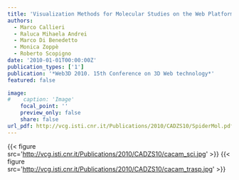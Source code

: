 ```yaml
---
title: 'Visualization Methods for Molecular Studies on the Web Platform'
authors:
  - Marco Callieri
  - Raluca Mihaela Andrei
  - Marco Di Benedetto
  - Monica Zoppè
  - Roberto Scopigno
date: '2010-01-01T00:00:00Z'
publication_types: ['1']
publication: '*Web3D 2010. 15th Conference on 3D Web technology*'
featured: false

image:
#    caption: 'Image'
    focal_point: ''
    preview_only: false
    share: false
url_pdf: http://vcg.isti.cnr.it/Publications/2010/CADZS10/SpiderMol.pdf
---
```

{{< figure src='http://vcg.isti.cnr.it/Publications/2010/CADZS10/cacam_sci.jpg' >}}
{{< figure src='http://vcg.isti.cnr.it/Publications/2010/CADZS10/cacam_trasp.jpg' >}}
